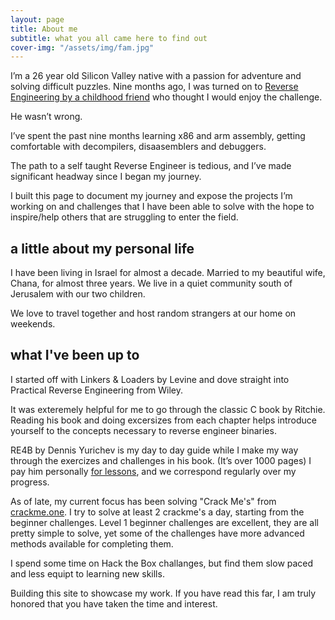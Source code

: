```yaml
---
layout: page
title: About me
subtitle: what you all came here to find out
cover-img: "/assets/img/fam.jpg"
---
```


I’m a 26 year old Silicon Valley native with a passion for adventure and solving difficult puzzles. 
Nine months ago, I was turned on to [Reverse Engineering by a childhood friend](https://medium.com/swlh/from-sea-to-shining-c-47c42fccbb21) who thought I would enjoy the challenge.

He wasn’t wrong. 

I’ve spent the past nine months learning x86 and arm assembly, getting comfortable with decompilers, disaasemblers and debuggers. 

The path to a self taught Reverse Engineer is tedious, and I’ve made significant headway since I began my journey.

I built this page to document my journey and expose the projects I’m working on and challenges that I have been able to solve with the hope to inspire/help others that are struggling to enter the field.

## a little about my personal life

I have been living in Israel for almost a decade. Married to my beautiful wife, Chana, for almost three years. We live in a quiet community south of Jerusalem with our two children.

We love to travel together and host random strangers at our home on weekends. 

## what I've been up to 


I started off with Linkers & Loaders by Levine and dove straight into Practical Reverse Engineering from Wiley. 

It was exteremely helpful for me to go through the classic C book by Ritchie. Reading his book and doing excersizes from each chapter helps introduce yourself to the concepts necessary to reverse engineer binaries.

RE4B by Dennis Yurichev is my day to day guide while I make my way through the exercizes and challenges in his book. (It’s over 1000 pages)
I pay him personally [for lessons]("https://yurichev.com/news/20210109_teaching/"), and we correspond regularly over my progress. 

As of late, my current focus has been solving "Crack Me's" from [crackme.one]("crackme.one"). I try to solve at least 2 crackme's a day, starting from the beginner challenges. Level 1 beginner challenges are excellent, they are all pretty simple to solve, yet some of the challenges have more advanced methods available for completing them.

I spend some time on Hack the Box challanges, but find them slow paced and less equipt to learning new skills.

Building this site to showcase my work. If you have read this far, I am truly honored that you have taken the time and interest.
